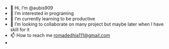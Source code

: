 - 👋 Hi, I’m @aubis909
- 👀 I’m interested in programing
- 🌱 I’m currently learning to be productive
- 💞️ I’m looking to collaborate on many project but maybe later when I have skill for it
- 📫 How to reach me romadedhia111@gmail.com
- 

<!---
aubis909/aubis909 is a ✨ special ✨ repository because its `README.md` (this file) appears on your GitHub profile.
You can click the Preview link to take a look at your changes.
--->
